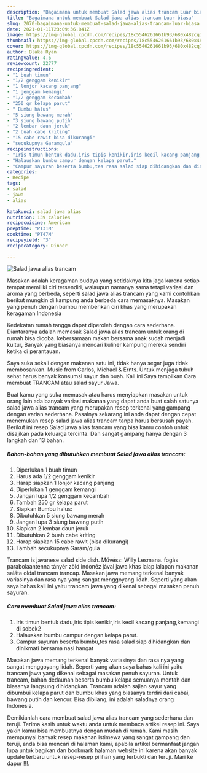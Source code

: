 ```yaml
---
description: "Bagaimana untuk membuat Salad jawa alias trancam Luar biasa"
title: "Bagaimana untuk membuat Salad jawa alias trancam Luar biasa"
slug: 2070-bagaimana-untuk-membuat-salad-jawa-alias-trancam-luar-biasa
date: 2021-01-11T23:09:36.841Z
image: https://img-global.cpcdn.com/recipes/18c5546261661b93/680x482cq70/salad-jawa-alias-trancam-foto-resep-utama.jpg
thumbnail: https://img-global.cpcdn.com/recipes/18c5546261661b93/680x482cq70/salad-jawa-alias-trancam-foto-resep-utama.jpg
cover: https://img-global.cpcdn.com/recipes/18c5546261661b93/680x482cq70/salad-jawa-alias-trancam-foto-resep-utama.jpg
author: Blake Ryan
ratingvalue: 4.6
reviewcount: 22777
recipeingredient:
- "1 buah timun"
- "1/2 genggam kenikir"
- "1 lonjor kacang panjang"
- "1 genggam kemangi"
- "1/2 genggam kecambah"
- "250 gr kelapa parut"
- " Bumbu halus"
- "5 siung bawang merah"
- "3 siung bawang putih"
- "2 lembar daun jeruk"
- "2 buah cabe kriting"
- "15 cabe rawit bisa dikurangi"
- "secukupnya Garamgula"
recipeinstructions:
- "Iris timun bentuk dadu,iris tipis kenikir,iris kecil kacang panjang,kemangi di sobek2"
- "Halauskan bumbu campur dengan kelapa parut."
- "Campur sayuran beserta bumbu,tes rasa salad siap dihidangkan dan dinikmati bersama nasi hangat"
categories:
- Recipe
tags:
- salad
- jawa
- alias

katakunci: salad jawa alias 
nutrition: 139 calories
recipecuisine: American
preptime: "PT31M"
cooktime: "PT47M"
recipeyield: "3"
recipecategory: Dinner

---
```



![Salad jawa alias trancam](https://img-global.cpcdn.com/recipes/18c5546261661b93/680x482cq70/salad-jawa-alias-trancam-foto-resep-utama.jpg)

Masakan adalah keragaman budaya yang setidaknya kita jaga karena setiap tempat memiliki ciri tersendiri, walaupun namanya sama tetapi variasi dan aroma yang berbeda, seperti salad jawa alias trancam yang kami contohkan berikut mungkin di kampung anda berbeda cara memasaknya. Masakan yang penuh dengan bumbu memberikan ciri khas yang merupakan keragaman Indonesia

Kedekatan rumah tangga dapat diperoleh dengan cara sederhana. Diantaranya adalah memasak Salad jawa alias trancam untuk orang di rumah bisa dicoba. kebersamaan makan bersama anak sudah menjadi kultur, Banyak yang biasanya mencari kuliner kampung mereka sendiri ketika di perantauan.

Saya suka sekali dengan makanan satu ini, tidak hanya segar juga tidak membosankan. Music from Carlos, Michael &amp; Ernts. Untuk menjaga tubuh sehat harus banyak konsumsi sayur dan buah. Kali ini Saya tampilkan Cara membuat TRANCAM atau salad sayur Jawa.

Buat kamu yang suka memasak atau harus menyiapkan masakan untuk orang lain ada banyak variasi makanan yang dapat anda buat salah satunya salad jawa alias trancam yang merupakan resep terkenal yang gampang dengan varian sederhana. Pasalnya sekarang ini anda dapat dengan cepat menemukan resep salad jawa alias trancam tanpa harus bersusah payah.
Berikut ini resep Salad jawa alias trancam yang bisa kamu contoh untuk disajikan pada keluarga tercinta. Dan sangat gampang hanya dengan 3 langkah dan 13 bahan.


<!--inarticleads1-->

##### Bahan-bahan yang dibutuhkan membuat Salad jawa alias trancam:

1. Diperlukan 1 buah timun
1. Harus ada 1/2 genggam kenikir
1. Harap siapkan 1 lonjor kacang panjang
1. Diperlukan 1 genggam kemangi
1. Jangan lupa 1/2 genggam kecambah
1. Tambah 250 gr kelapa parut
1. Siapkan  Bumbu halus:
1. Dibutuhkan 5 siung bawang merah
1. Jangan lupa 3 siung bawang putih
1. Siapkan 2 lembar daun jeruk
1. Dibutuhkan 2 buah cabe kriting
1. Harap siapkan 15 cabe rawit (bisa dikurangi)
1. Tambah secukupnya Garam/gula


Trancam is javanese salad side dish. Művész: Willy Lesmana. fogás parabolaantenna tányér zöld indonéz jávai jawa khas lalap lalapan makanan saláta oldal trancam trancap. Masakan jawa memang terkenal banyak variasinya dan rasa nya yang sangat menggoyang lidah. Seperti yang akan saya bahas kali ini yaitu trancam jawa yang dikenal sebagai masakan penuh sayuran. 

<!--inarticleads2-->

##### Cara membuat  Salad jawa alias trancam:

1. Iris timun bentuk dadu,iris tipis kenikir,iris kecil kacang panjang,kemangi di sobek2
1. Halauskan bumbu campur dengan kelapa parut.
1. Campur sayuran beserta bumbu,tes rasa salad siap dihidangkan dan dinikmati bersama nasi hangat


Masakan jawa memang terkenal banyak variasinya dan rasa nya yang sangat menggoyang lidah. Seperti yang akan saya bahas kali ini yaitu trancam jawa yang dikenal sebagai masakan penuh sayuran. Untuk trancam, bahan dedaunan beserta bumbu kelapa semuanya mentah dan biasanya langsung dihidangkan. Trancam adalah sajian sayur yang dibumbui kelapa parut dan bumbu khas yang biasanya terdiri dari cabai, bawang putih dan kencur. Bisa dibilang, ini adalah saladnya orang Indonesia. 

Demikianlah cara membuat salad jawa alias trancam yang sederhana dan teruji. Terima kasih untuk waktu anda untuk membaca artikel resep ini. Saya yakin kamu bisa membuatnya dengan mudah di rumah. Kami masih mempunyai banyak resep makanan istimewa yang sangat gampang dan teruji, anda bisa mencari di halaman kami, apabila artikel bermanfaat jangan lupa untuk bagikan dan bookmark halaman website ini karena akan banyak update terbaru untuk resep-resep pilihan yang terbukti dan teruji. Mari ke dapur !!!. 
